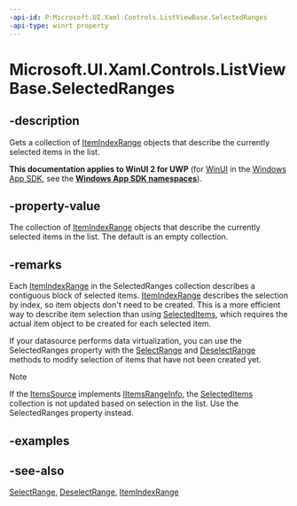 ```yaml
---
-api-id: P:Microsoft.UI.Xaml.Controls.ListViewBase.SelectedRanges
-api-type: winrt property
---
```


<!-- Property syntax
public Windows.Foundation.Collections.IVectorView<Windows.UI.Xaml.Data.ItemIndexRange> SelectedRanges { get; }
-->

# Microsoft.UI.Xaml.Controls.ListViewBase.SelectedRanges

## -description
Gets a collection of [ItemIndexRange](../microsoft.ui.xaml.data/itemindexrange.md) objects that describe the currently selected items in the list.

**This documentation applies to WinUI 2 for UWP** (for [WinUI](/windows/apps/winui/winui3/) in the [Windows App SDK](/windows/apps/windows-app-sdk/), see the **[Windows App SDK namespaces](/windows/windows-app-sdk/api/winrt/)**).

## -property-value
The collection of [ItemIndexRange](../microsoft.ui.xaml.data/itemindexrange.md) objects that describe the currently selected items in the list. The default is an empty collection.

## -remarks
Each [ItemIndexRange](../microsoft.ui.xaml.data/itemindexrange.md) in the SelectedRanges collection describes a contiguous block of selected items. [ItemIndexRange](../microsoft.ui.xaml.data/itemindexrange.md) describes the selection by index, so item objects don't need to be created. This is a more efficient way to describe item selection than using [SelectedItems](listviewbase_selecteditems.md), which requires the actual item object to be created for each selected item.

If your datasource performs data virtualization, you can use the SelectedRanges property with the [SelectRange](listviewbase_selectrange_118136163.md) and [DeselectRange](listviewbase_deselectrange_183074056.md) methods to modify selection of items that have not been created yet.

> [!NOTE]
> If the [ItemsSource](itemscontrol_itemssource.md) implements [IItemsRangeInfo](../microsoft.ui.xaml.data/iitemsrangeinfo.md), the [SelectedItems](listviewbase_selecteditems.md) collection is not updated based on selection in the list. Use the SelectedRanges property instead.

## -examples

## -see-also
[SelectRange](listviewbase_selectrange_118136163.md), [DeselectRange](listviewbase_deselectrange_183074056.md), [ItemIndexRange](../microsoft.ui.xaml.data/itemindexrange.md)

